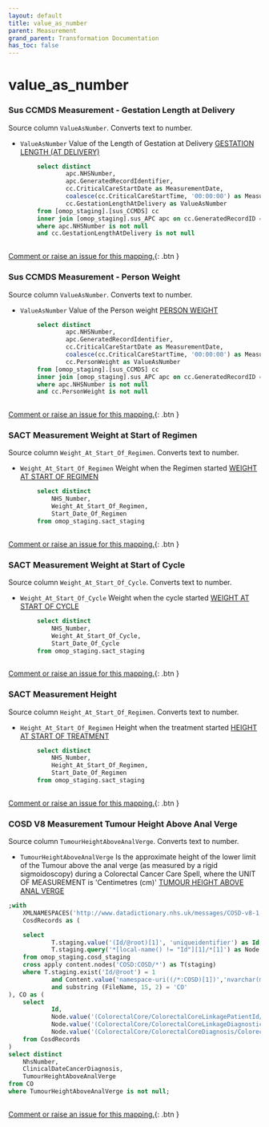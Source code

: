 ```yaml
---
layout: default
title: value_as_number
parent: Measurement
grand_parent: Transformation Documentation
has_toc: false
---
```

# value_as_number
### Sus CCMDS Measurement - Gestation Length at Delivery
Source column  `ValueAsNumber`.
Converts text to number.

* `ValueAsNumber` Value of the Length of Gestation at Delivery [GESTATION LENGTH (AT DELIVERY)](https://www.datadictionary.nhs.uk/data_elements/gestation_length__at_delivery_.html)

```sql
		select distinct
				apc.NHSNumber,
				apc.GeneratedRecordIdentifier,
				cc.CriticalCareStartDate as MeasurementDate,
				coalesce(cc.CriticalCareStartTime, '00:00:00') as MeasurementDateTime,
				cc.GestationLengthAtDelivery as ValueAsNumber
		from [omop_staging].[sus_CCMDS] cc 
		inner join [omop_staging].sus_APC apc on cc.GeneratedRecordID = apc.GeneratedRecordIdentifier
		where apc.NHSNumber is not null
		and cc.GestationLengthAtDelivery is not null
	
```


[Comment or raise an issue for this mapping.](https://github.com/answerdigital/oxford-omop-data-mapper/issues/new?title=OMOP%20Measurement%20table%20value_as_number%20field%20Sus%20CCMDS%20Measurement%20-%20Gestation%20Length%20at%20Delivery%20mapping){: .btn }
### Sus CCMDS Measurement - Person Weight
Source column  `ValueAsNumber`.
Converts text to number.

* `ValueAsNumber` Value of the Person weight [PERSON WEIGHT](https://www.datadictionary.nhs.uk/data_elements/person_weight.html)

```sql
		select distinct
				apc.NHSNumber,
				apc.GeneratedRecordIdentifier,
				cc.CriticalCareStartDate as MeasurementDate,
				coalesce(cc.CriticalCareStartTime, '00:00:00') as MeasurementDateTime,
				cc.PersonWeight as ValueAsNumber
		from [omop_staging].[sus_CCMDS] cc 
		inner join [omop_staging].sus_APC apc on cc.GeneratedRecordID = apc.GeneratedRecordIdentifier
		where apc.NHSNumber is not null
		and cc.PersonWeight is not null
	
```


[Comment or raise an issue for this mapping.](https://github.com/answerdigital/oxford-omop-data-mapper/issues/new?title=OMOP%20Measurement%20table%20value_as_number%20field%20Sus%20CCMDS%20Measurement%20-%20Person%20Weight%20mapping){: .btn }
### SACT Measurement Weight at Start of Regimen
Source column  `Weight_At_Start_Of_Regimen`.
Converts text to number.

* `Weight_At_Start_Of_Regimen` Weight when the Regimen started [WEIGHT AT START OF REGIMEN]()

```sql
		select distinct 
			NHS_Number,
			Weight_At_Start_Of_Regimen,
			Start_Date_Of_Regimen
		from omop_staging.sact_staging
	
```


[Comment or raise an issue for this mapping.](https://github.com/answerdigital/oxford-omop-data-mapper/issues/new?title=OMOP%20Measurement%20table%20value_as_number%20field%20SACT%20Measurement%20Weight%20at%20Start%20of%20Regimen%20mapping){: .btn }
### SACT Measurement Weight at Start of Cycle
Source column  `Weight_At_Start_Of_Cycle`.
Converts text to number.

* `Weight_At_Start_Of_Cycle` Weight when the cycle started [WEIGHT AT START OF CYCLE]()

```sql
		select distinct 
			NHS_Number,
			Weight_At_Start_Of_Cycle,
			Start_Date_Of_Cycle
		from omop_staging.sact_staging
	
```


[Comment or raise an issue for this mapping.](https://github.com/answerdigital/oxford-omop-data-mapper/issues/new?title=OMOP%20Measurement%20table%20value_as_number%20field%20SACT%20Measurement%20Weight%20at%20Start%20of%20Cycle%20mapping){: .btn }
### SACT  Measurement Height
Source column  `Height_At_Start_Of_Regimen`.
Converts text to number.

* `Height_At_Start_Of_Regimen` Height when the treatment started [HEIGHT AT START OF TREATMENT]()

```sql
		select distinct 
			NHS_Number,
			Height_At_Start_Of_Regimen,
			Start_Date_Of_Regimen
		from omop_staging.sact_staging
	
```


[Comment or raise an issue for this mapping.](https://github.com/answerdigital/oxford-omop-data-mapper/issues/new?title=OMOP%20Measurement%20table%20value_as_number%20field%20SACT%20%20Measurement%20Height%20mapping){: .btn }
### COSD V8 Measurement Tumour Height Above Anal Verge
Source column  `TumourHeightAboveAnalVerge`.
Converts text to number.

* `TumourHeightAboveAnalVerge` Is the approximate height of the lower limit of the Tumour above the anal verge (as measured by a rigid sigmoidoscopy) during a Colorectal Cancer Care Spell, where the UNIT OF MEASUREMENT is 'Centimetres (cm)' [TUMOUR HEIGHT ABOVE ANAL VERGE](https://www.datadictionary.nhs.uk/data_elements/tumour_height_above_anal_verge.html)

```sql
;with 
    XMLNAMESPACES('http://www.datadictionary.nhs.uk/messages/COSD-v8-1' AS COSD),
    CosdRecords as ( 

    select
            T.staging.value('(Id/@root)[1]', 'uniqueidentifier') as Id,
            T.staging.query('*[local-name() != "Id"][1]/*[1]') as Node
    from omop_staging.cosd_staging
    cross apply content.nodes('COSD:COSD/*') as T(staging)
    where T.staging.exist('Id/@root') = 1
            and Content.value('namespace-uri((/*:COSD)[1])','nvarchar(max)') = 'http://www.datadictionary.nhs.uk/messages/COSD-v8-1'
            and substring (FileName, 15, 2) = 'CO'
), CO as (
	select
			Id,
			Node.value('(ColorectalCore/ColorectalCoreLinkagePatientId/NHSNumber/@extension)[1]', 'varchar(max)') as NhsNumber,
			Node.value('(ColorectalCore/ColorectalCoreLinkageDiagnosticDetails/ClinicalDateCancerDiagnosis)[1]', 'varchar(max)') as ClinicalDateCancerDiagnosis,
			Node.value('(ColorectalCore/ColorectalCoreDiagnosis/ColorectalDiagnosis/TumourHeightAboveAnalVerge/@value)[1]', 'varchar(max)') as TumourHeightAboveAnalVerge
	from CosdRecords
)
select distinct
	NhsNumber,
	ClinicalDateCancerDiagnosis,
	TumourHeightAboveAnalVerge
from CO
where TumourHeightAboveAnalVerge is not null;
	
```


[Comment or raise an issue for this mapping.](https://github.com/answerdigital/oxford-omop-data-mapper/issues/new?title=OMOP%20Measurement%20table%20value_as_number%20field%20COSD%20V8%20Measurement%20Tumour%20Height%20Above%20Anal%20Verge%20mapping){: .btn }
